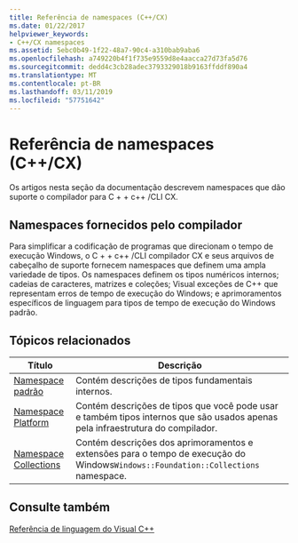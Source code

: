 ```yaml
---
title: Referência de namespaces (C++/CX)
ms.date: 01/22/2017
helpviewer_keywords:
- C++/CX namespaces
ms.assetid: 5ebc0b49-1f22-48a7-90c4-a310bab9aba6
ms.openlocfilehash: a749220b4f1f735e9559d8e4aacca27d73fa5d76
ms.sourcegitcommit: dedd4c3cb28adec3793329018b9163ffddf890a4
ms.translationtype: MT
ms.contentlocale: pt-BR
ms.lasthandoff: 03/11/2019
ms.locfileid: "57751642"
---
```

# <a name="namespaces-reference-ccx"></a>Referência de namespaces (C++/CX)

Os artigos nesta seção da documentação descrevem namespaces que dão suporte o compilador para C + + c++ /CLI CX.

## <a name="compiler-supplied-namespaces"></a>Namespaces fornecidos pelo compilador

Para simplificar a codificação de programas que direcionam o tempo de execução Windows, o C + + c++ /CLI compilador CX e seus arquivos de cabeçalho de suporte fornecem namespaces que definem uma ampla variedade de tipos. Os namespaces definem os tipos numéricos internos; cadeias de caracteres, matrizes e coleções; Visual exceções de C++ que representam erros de tempo de execução do Windows; e aprimoramentos específicos de linguagem para tipos de tempo de execução do Windows padrão.

## <a name="related-topics"></a>Tópicos relacionados

|Título|Descrição|
|-----------|-----------------|
|[Namespace padrão](../cppcx/default-namespace.md)|Contém descrições de tipos fundamentais internos.|
|[Namespace Platform](../cppcx/platform-namespace-c-cx.md)|Contém descrições de tipos que você pode usar e também tipos internos que são usados apenas pela infraestrutura do compilador.|
|[Namespace Collections](../cppcx/windows-foundation-collections-namespace-c-cx.md)|Contém descrições dos aprimoramentos e extensões para o tempo de execução do Windows`Windows::Foundation::Collections` namespace.|

## <a name="see-also"></a>Consulte também

[Referência de linguagem do Visual C++](../cppcx/visual-c-language-reference-c-cx.md)
